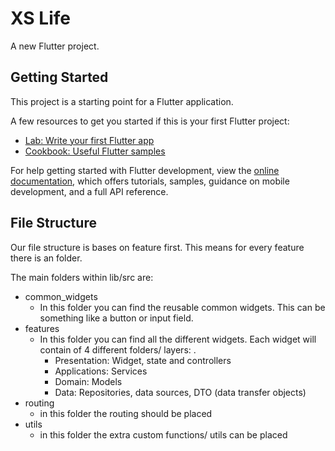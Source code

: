 # XS Life

A new Flutter project.

## Getting Started

This project is a starting point for a Flutter application.

A few resources to get you started if this is your first Flutter project:

- [Lab: Write your first Flutter app](https://docs.flutter.dev/get-started/codelab)
- [Cookbook: Useful Flutter samples](https://docs.flutter.dev/cookbook)

For help getting started with Flutter development, view the
[online documentation](https://docs.flutter.dev/), which offers tutorials,
samples, guidance on mobile development, and a full API reference.

## File Structure
Our file structure is bases on feature first. This means for every feature there is an folder.

The main folders within lib/src are:
- common_widgets
  - In this folder you can find the reusable common widgets. This can be something like a button or input field.
- features
  - In this folder you can find all the different widgets. Each widget will contain of 4 different folders/ layers: .
    - Presentation: Widget, state and controllers
    - Applications: Services
    - Domain: Models
    - Data: Repositories, data sources, DTO (data transfer objects)
- routing
  - in this folder the routing should be placed
- utils
  - in this folder the extra custom functions/ utils can be placed

